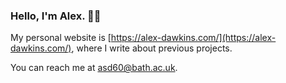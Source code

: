 ### Hello, I'm Alex. 👋🏼

My personal website is [https://alex-dawkins.com/](https://alex-dawkins.com/), where I write about previous projects.

You can reach me at asd60@bath.ac.uk.

<!--
**ouked/ouked** is a ✨ _special_ ✨ repository because its `README.md` (this file) appears on your GitHub profile.

Here are some ideas to get you started:

- 🔭 I’m currently working on ...
- 🌱 I’m currently learning ...
- 👯 I’m looking to collaborate on ...
- 🤔 I’m looking for help with ...
- 💬 Ask me about ...
- 📫 How to reach me: ...
- 😄 Pronouns: ...
- ⚡ Fun fact: ...
-->
